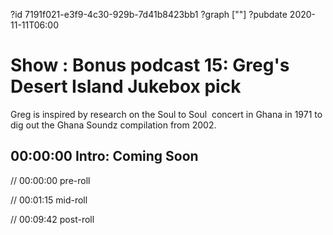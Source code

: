 ?id 7191f021-e3f9-4c30-929b-7d41b8423bb1
?graph [""]
?pubdate 2020-11-11T06:00

# Show : Bonus podcast 15: Greg's Desert Island Jukebox pick

Greg is inspired by research on the Soul to Soul  concert in Ghana in 1971 to dig out the Ghana Soundz compilation from 2002.

## 00:00:00 Intro: Coming Soon

// 00:00:00 pre-roll

// 00:01:15 mid-roll

// 00:09:42 post-roll
